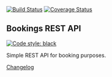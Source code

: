 [![Build Status](https://travis-ci.com/MaciejTe/bookings-API.svg?branch=master)](https://travis-ci.com/MaciejTe/bookings-API) 
[![Coverage Status](https://coveralls.io/repos/github/MaciejTe/bookings-API/badge.svg?branch=master)](https://coveralls.io/github/MaciejTe/bookings-API?branch=master)


Bookings REST API
--------------
<p align="left">
<a href="https://github.com/ambv/black"><img alt="Code style: black" src="https://img.shields.io/badge/code%20style-black-000000.svg"></a>
</p>


Simple REST API for booking purposes.

[Changelog](CHANGELOG.md)
